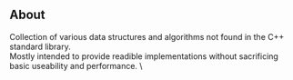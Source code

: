 ## About

Collection of various data structures and algorithms not found in the C++ standard library. \
Mostly intended to provide readible implementations without sacrificing basic useability and performance. \
